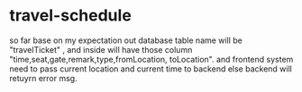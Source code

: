 # travel-schedule

so far base on my expectation out database table name will be "travelTicket" ,
and inside will have those column "time,seat,gate,remark,type,fromLocation, toLocation".
and frontend system need to pass current location and current time to backend else backend will retuyrn error msg.

